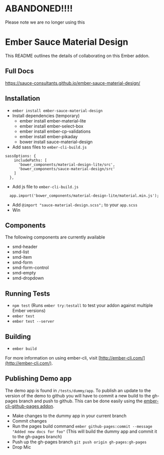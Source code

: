 # ABANDONED!!!!

Please note we are no longer using this

# Ember Sauce Material Design

This README outlines the details of collaborating on this Ember addon.

## Full Docs

https://sauce-consultants.github.io/ember-sauce-material-design/

## Installation

* `ember install ember-sauce-material-design`
* Install dependencies (temporary)
  * ember install ember-material-lite
  * ember install ember-select-box
  * ember install ember-cp-validations
  * ember install ember-pikaday
  * bower install sauce-material-design
* Add sass files to `ember-cli-build.js`

```
sassOptions: {
    includePaths: [
      'bower_components/material-design-lite/src',
      'bower_components/sauce-material-design/src'
    ]
  },
```
* Add js file to `ember-cli-build.js`

```
  app.import('bower_components/material-design-lite/material.min.js');
```

* Add `@import "sauce-material-design.scss";` to your `app.scss`
* Win

## Components

The following components are currently available

* smd-header
* smd-list
* smd-item
* smd-form
* smd-form-control
* smd-empty
* smd-dropdown

## Running Tests

* `npm test` (Runs `ember try:testall` to test your addon against multiple Ember versions)
* `ember test`
* `ember test --server`

## Building

* `ember build`

For more information on using ember-cli, visit [http://ember-cli.com/](http://ember-cli.com/).

## Publishing Demo app

The demo app is found in `/tests/dummy/app`. To publish an update to the version of the demo to github you will have to commit a new build to the gh-pages branch and push to github. This can be done easily using the [ember-cli-github-pages addon](https://github.com/poetic/ember-cli-github-pages).

- Make changes to the dummy app in your current branch
- Commit changes
- Run the pages build command `ember github-pages:commit --message "Added new docs for foo"` (This will build the dummy app and commit it to the gh-pages branch)
- Push up the gh-pages branch `git push origin gh-pages:gh-pages`
- Drop Mic
